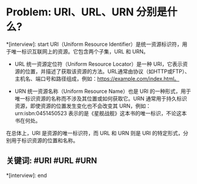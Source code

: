 # Problem: URI、URL、URN 分别是什么?

\*[interview]: start
URI（Uniform Resource Identifier）是统一资源标识符，用于唯一标识互联网上的资源。它包含两个子集，URL 和 URN。

- URL 统一资源定位符（Uniform Resource Locator）是一种 URI，它表示资源的位置，并描述了获取该资源的方法。URL通常由协议（如HTTP或FTP）、主机名、端口号和路径组成，例如：https://example.com/index.html。

- URN 统一资源名称（Uniform Resource Name）也是 URI 的一种形式，用于唯一标识资源的名称而不涉及其位置或如何获取它。URN 通常用于持久标识资源，即使资源的位置发生变化也不会改变其 URN，例如：urn:isbn:0451450523 表示的是《星舰战舰》这本书的唯一标识，不论这本书在何处。

在总体上，URI 是资源的唯一标识符，而 URL 和 URN 则是 URI 的特定形式，分别用于标识资源的位置和名称。

## 关键词: #URI #URL #URN
\*[interview]: end
